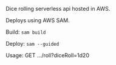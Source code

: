 

Dice rolling serverless api hosted in AWS.

Deploys using AWS SAM.


Build: `sam build`

Deploy: `sam --guided`

Usage: GET .../roll?diceRoll=1d20
